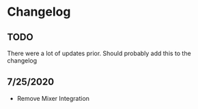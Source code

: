 # Changelog

## TODO

There were a lot of updates prior. Should probably add this to the changelog

## 7/25/2020

- Remove Mixer Integration
